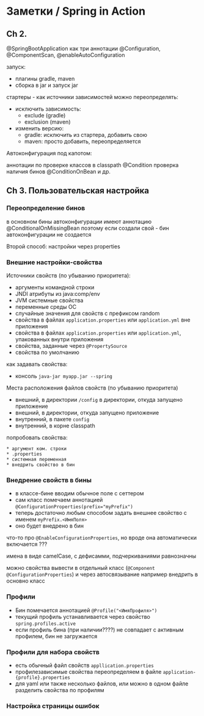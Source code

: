 # Заметки / Spring in Action

## Ch 2.

@SpringBootApplication как три аннотации @Configuration, @ComponentScan, @enableAutoConfiguration

запуск:

* плагины gradle, maven
* сборка в jar и запуск jar

стартеры - как источники зависимостей
можно переопределять:

* исключить зависимость:
    - exclude (gradle)
    - exclusion (maven)
* изменить версию:
    - gradle: исключить из стартера, добавить свою
    - maven: просто добавить, переопределяется

Автоконфигурация под капотом:

аннотации по проверке классов в classpath @Condition
проверка наличия бинов @ConditionOnBean
и др.

## Ch 3. Пользовательская настройка

### Переопределение бинов

в основном бины автоконфигурации имеют аннотацию @ConditionalOnMissingBean
поэтому если создали свой - бин автоконфигурации не создается

Второй способ: настройки через properties

### Внешние настройки-свойства

Источники свойств (по убыванию приоритета):

* аргументы командной строки
* JNDI атрибуты из java:comp/env
* JVM системные свойства
* переменные среды ОС
* случайные значения для свойств с префиксом random
* cвойства в файлах `application.properties` или `application.yml` вне приложения
* cвойства в файлах `application.properties` или `application.yml`, упакованных внутри приложения
* свойства, заданные через `@PropertySource`
* свойства по умолчанию

как задавать свойства:

* консоль `java-jar myapp.jar --spring`

Места расположения файлов свойств (по убыванию приоритета)

* внешний, в директории `/config` в директории, откуда запущено приложение
* внешний, в директории, откуда запущено приложение
* внутренний, в пакете `config`
* внутренний, в корне classpath

попробовать свойства:

    * аргумент ком. строки
    * .properties
    * системная переменная
    * внедрить свойство в бин

### Внедрение свойств в бины

* в классе-бине вводим обычное поле с сеттером
* сам класс помечаем аннотацией `@ConfigurationProperties(prefix="myPrefix")`
* теперь достаточно любым способом задать внешнее свойство с именем `myPrefix.<ИмяПоля>`
* оно будет внедрено в бин

что-то про `@EnableConfigurationProperties`, но вроде она автоматически включается ???

имена в виде camelCase, c дефисамми, подчеркиваниями равнозначны

можно свойства вывести в отдельный класс (`@Component @ConfigurationProperties`) и через автосвязывание например внедрить в основно класс

### Профили

* Бин помечается аннотацией `@Profile("<ИмяПрофиля>")`
* текущий профиль устанавливается через свойство `spring.profiles.active`
* если профиль бина (при наличии????) не совпадает с активным профилем, бин не загружается

### Профили для набора свойств

* есть обычный файл свойств `appllication.properties`
* профилезависимые свойства переопределяем в файле `application-{profile}.properties`
* для yaml или также несколько файлов, или можно в одном файле разделить свойства по профилям

### Настройка страницы ошибок





